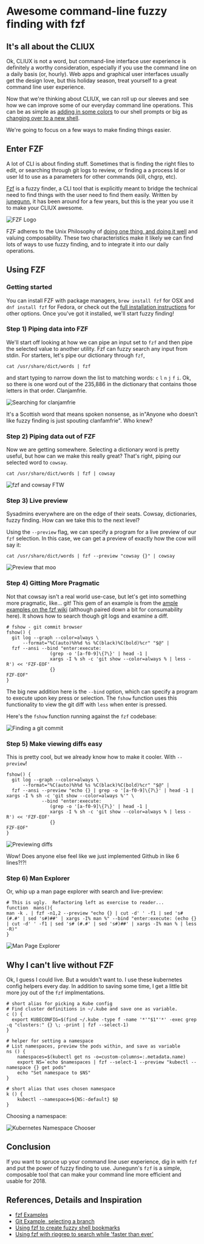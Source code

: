 # Awesome command-line fuzzy finding with fzf

## It's all about the CLIUX

Ok, CLIUX is not a word, but command-line interface user experience is definitely a worthy consideration, especially 
if you use the command line on a daily basis (or, hourly).  Web apps and graphical user interfaces usually get the 
design love, but this holiday season, treat yourself to a great command line user experience.   

Now that we're thinking about CLIUX, we can roll up our sleeves and see how we can improve some of our everyday command line 
operations.  This can be as simple as [adding in some colors](http://ethanschoonover.com/solarized) to our shell prompts or big as [changing over to a new shell](https://github.com/robbyrussell/oh-my-zsh/).  

We're going to focus on a few ways to make finding things easier.

## Enter FZF
A lot of CLI is about finding stuff.  Sometimes that is finding the right files to edit, or searching through git logs 
to review, or finding a a process Id or user Id to use as a parameters for other commands (kill, chgrp, etc).

[Fzf](https://github.com/junegunn/fzf/) is a fuzzy finder, a CLI tool that is explicitly meant to bridge the technical 
need to find things with the user need to find them easily.  Written by [junegunn](https://github.com/junegunn), 
it has been around for a few years, but this is the year you use it to make your CLIUX awesome.

![FZF Logo](https://raw.githubusercontent.com/junegunn/i/master/fzf.png)

FZF adheres to the Unix Philosophy of [doing one thing, and doing it well](https://en.wikipedia.org/wiki/Unix_philosophy#Do_One_Thing_and_Do_It_Well) and valuing composability.  These two characteristics make it likely we can find lots of ways to use fuzzy finding, and to integrate it into our daily operations.

## Using FZF

### Getting started

You can install FZF with package managers, `brew install fzf` for OSX and `dnf install fzf` for Fedora, or check out 
the [full installation instructions](https://github.com/junegunn/fzf#installation) for other options.  Once you've got 
it installed, we'll start fuzzy finding! 

### Step 1) Piping data into FZF

We'll start off looking at how we can pipe an input set to `fzf` and then pipe the selected value to another utility.  Fzf can fuzzy search any input from stdin.  For starters, let's pipe our dictionary through `fzf`,

```
cat /usr/share/dict/words | fzf
```

and start typing to narrow down the list to matching words: `c` `l` `n` `j` `f` `i`.  Ok, so there is one word out of the 235,886 in the dictionary that 
contains those letters in that order.  Clanjamfrie.  

![Searching for clanjamfrie](https://raw.githubusercontent.com/nstielau/fzf-sysadvent/master/images/clanjamfrie.png)

It's a Scottish word that means spoken nonsense, as in"Anyone who doesn’t like fuzzy finding is just spouting 
clanfamfrie". Who knew?  


### Step 2) Piping data out of FZF

Now we are getting somewhere.  Selecting a dictionary word is pretty useful, but how can we make this really great?  That's right, piping our selected word to `cowsay`.

```
cat /usr/share/dict/words | fzf | cowsay
```

![fzf and cowsay FTW](https://raw.githubusercontent.com/nstielau/fzf-sysadvent/master/images/cowsay.png)

### Step 3) Live preview

Sysadmins everywhere are on the edge of their seats.  Cowsay, dictionaries, fuzzy finding.  How can we take this to the next level?

Using the `--preview` flag, we can specify a program for a live preview of our `fzf` selection.  In this case, we can get a preview of exactly how the cow will say it:

```
cat /usr/share/dict/words | fzf --preview "cowsay {}" | cowsay
```

![Preview that moo](https://raw.githubusercontent.com/nstielau/fzf-sysadvent/master/images/imagine.png)

### Step 4) Gitting More Pragmatic

Not that cowsay isn't a real world use-case, but let's get into something more pragmatic, like... git!  This gem of an example is from the [ample examples on the fzf wiki](https://github.com/junegunn/fzf/wiki/examples) (although paired down a bit for consumability here).  It shows how to search though git logs and examine a diff.
```
# fshow - git commit browser
fshow() {
  git log --graph --color=always \
      --format="%C(auto)%h%d %s %C(black)%C(bold)%cr" "$@" |
  fzf --ansi --bind "enter:execute:
                (grep -o '[a-f0-9]\{7\}' | head -1 |
                xargs -I % sh -c 'git show --color=always % | less -R') << 'FZF-EOF'
                {}
FZF-EOF"
}
```

The big new addition here is the `--bind` option, which can specify a program to execute upon key press or selection.  The `fshow` function uses this functionality to view the git diff with `less` when enter is pressed.

Here's the `fshow` function running against the `fzf` codebase:

![Finding a git commit](https://raw.githubusercontent.com/nstielau/fzf-sysadvent/master/images/fshow.png)

### Step 5) Make viewing diffs easy

This is pretty cool, but we already know how to make it cooler.  With `--preview`!

```
fshow() {
  git log --graph --color=always \
      --format="%C(auto)%h%d %s %C(black)%C(bold)%cr" "$@" |
  fzf --ansi --preview "echo {} | grep -o '[a-f0-9]\{7\}' | head -1 | xargs -I % sh -c 'git show --color=always %'" \
             --bind "enter:execute:
                (grep -o '[a-f0-9]\{7\}' | head -1 |
                xargs -I % sh -c 'git show --color=always % | less -R') << 'FZF-EOF'
                {}
FZF-EOF"
}
```
![Previewing diffs](https://raw.githubusercontent.com/nstielau/fzf-sysadvent/master/images/fshow_preview.png)

Wow! Does anyone else feel like we just implemented Github in like 6 lines?!?!

### Step 6) Man Explorer

Or, whip up a man page explorer with search and live-preview:

```
# This is ugly.  Refactoring left as exercise to reader...
function  mans(){
man -k . | fzf -n1,2 --preview "echo {} | cut -d' ' -f1 | sed 's# (#.#' | sed 's#)##' | xargs -I% man %" --bind "enter:execute: (echo {} | cut -d' ' -f1 | sed 's# (#.#' | sed 's#)##' | xargs -I% man % | less -R)"
}
```

![Man Page Explorer](https://raw.githubusercontent.com/nstielau/fzf-sysadvent/master/images/selinux_man.png)

## Why I can't live without FZF

Ok, I guess I could live.  But a wouldn't want to.  I use these kubernetes config helpers every day.  In addition to saving some time, I get a little bit more joy out of the `fzf` implmentations.

```
# short alias for picking a Kube config
# Find cluster definitions in ~/.kube and save one as variable.
c () {
  export KUBECONFIG=$(find ~/.kube -type f -name '*'"$1"'*' -exec grep -q "clusters:" {} \; -print | fzf --select-1)
}

# helper for setting a namespace
# List namespaces, preview the pods within, and save as variable
ns () {
    namespaces=$(kubectl get ns -o=custom-columns=:.metadata.name)
    export NS=`echo $namespaces | fzf --select-1 --preview "kubectl --namespace {} get pods"
    echo "Set namespace to $NS"
}

# short alias that uses chosen namespace
k () {
    kubectl --namespace=${NS:-default} $@
}

```



Choosing a namespace:

![Kubernetes Namespace Chooser](https://raw.githubusercontent.com/nstielau/fzf-sysadvent/master/images/choose_namespace.png)

## Conclusion

If you want to spruce up your command line user experience, dig in with `fzf` and put the power of fuzzy finding to use.  Junegunn's `fzf` is a simple, composable tool that can make your command line more efficient and usable for 2018.

## References, Details and Inspiration

* [fzf Examples](https://github.com/junegunn/fzf/wiki/examples#processes)
* [Git Example, selecting a branch](https://stackoverflow.com/questions/36513310/how-to-get-a-gits-branch-with-fuzzy-finder)
* [Using fzf to create fuzzy shell bookmarks](https://dmitryfrank.com/articles/shell_shortcuts)
* [Using fzf with ripgrep to search while 'faster than ever'](http://owen.cymru/fzf-ripgrep-navigate-with-bash-faster-than-ever-before/)

